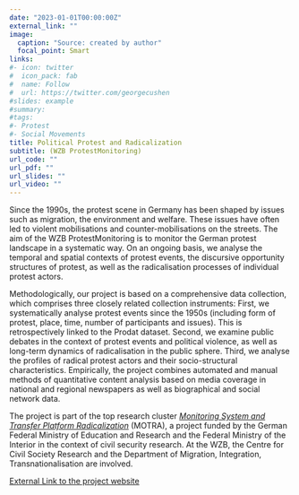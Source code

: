 ```yaml
---
date: "2023-01-01T00:00:00Z"
external_link: ""
image:
  caption: "Source: created by author"
  focal_point: Smart
links:
#- icon: twitter
#  icon_pack: fab
#  name: Follow
#  url: https://twitter.com/georgecushen
#slides: example
#summary: 
#tags:
#- Protest
#- Social Movements
title: Political Protest and Radicalization 
subtitle: (WZB ProtestMonitoring)
url_code: ""
url_pdf: ""
url_slides: ""
url_video: ""
---
```


Since the 1990s, the protest scene in Germany has been shaped by issues such as migration, the environment and welfare. These issues have often led to violent mobilisations and counter-mobilisations on the streets. The aim of the WZB ProtestMonitoring is to monitor the German protest landscape in a systematic way. On an ongoing basis, we analyse the temporal and spatial contexts of protest events, the discursive opportunity structures of protest, as well as the radicalisation processes of individual protest actors.

Methodologically, our project is based on a comprehensive data collection, which comprises three closely related collection instruments: First, we systematically analyse protest events since the 1950s (including form of protest, place, time, number of participants and issues). This is retrospectively linked to the Prodat dataset. Second, we examine public debates in the context of protest events and political violence, as well as long-term dynamics of radicalisation in the public sphere. Third, we analyse the profiles of radical protest actors and their socio-structural characteristics. Empirically, the project combines automated and manual methods of quantitative content analysis based on media coverage in national and regional newspapers as well as biographical and social network data.

The project is part of the top research cluster [_Monitoring System and Transfer Platform Radicalization_](https://www.motra.info/en/) (MOTRA), a project funded by the German Federal Ministry of Education and Research and the Federal Ministry of the Interior in the context of civil security research. At the WZB, the Centre for Civil Society Research and the Department of Migration, Integration, Transnationalisation are involved.

[External Link to the project website](https://www.wzb.eu/en/research/dynamics-of-political-systems/center-for-civil-society-research/projects/politischer-protest-und-radikalisierung-protest-monitoring)


